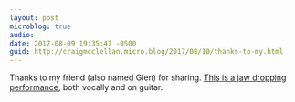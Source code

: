 ```yaml
---
layout: post
microblog: true
audio: 
date: 2017-08-09 19:35:47 -0500
guid: http://craigmcclellan.micro.blog/2017/08/10/thanks-to-my.html
---
```

Thanks to my friend (also named Glen) for sharing. [This is a jaw dropping performance](https://m.youtube.com/watch?v=XRi96uu47lk&feature=share), both vocally and on guitar. 
